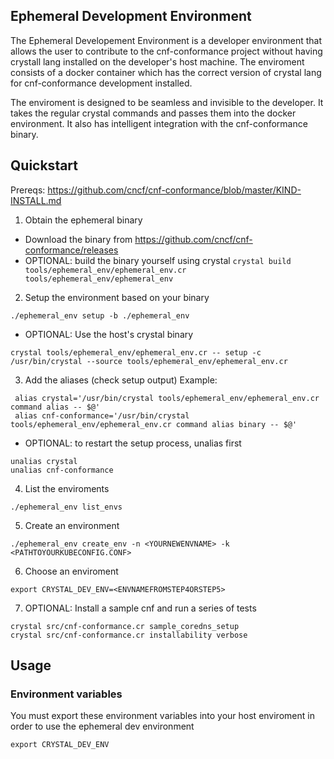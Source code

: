 Ephemeral Development Environment
---
The Ephemeral Developement Environment is a developer environment that allows the user to contribute to the cnf-conformance project without having crystall lang installed on the developer's host machine.  The enviroment consists of a docker container which has the correct version of crystal lang for cnf-conformance development installed.

The enviroment is designed to be seamless and invisible to the developer.  It takes the regular crystal commands and passes them into the docker environment.  It also has intelligent integration with the cnf-conformance binary.

Quickstart
---
Prereqs: https://github.com/cncf/cnf-conformance/blob/master/KIND-INSTALL.md
1. Obtain the ephemeral binary 
-  Download the binary from  https://github.com/cncf/cnf-conformance/releases
- OPTIONAL:  build the binary yourself using crystal 
``crystal build tools/ephemeral_env/ephemeral_env.cr tools/ephemeral_env/ephemeral_env ``
2. Setup the environment based on your binary
```
./ephemeral_env setup -b ./ephemeral_env 
```
- OPTIONAL: Use the host's crystal binary
```
crystal tools/ephemeral_env/ephemeral_env.cr -- setup -c /usr/bin/crystal --source tools/ephemeral_env/ephemeral_env.cr 
```
3. Add the aliases (check setup output)
Example:
```
 alias crystal='/usr/bin/crystal tools/ephemeral_env/ephemeral_env.cr command alias -- $@' 
 alias cnf-conformance='/usr/bin/crystal tools/ephemeral_env/ephemeral_env.cr command alias binary -- $@'
``` 
- OPTIONAL: to restart the setup process, unalias first
```
unalias crystal
unalias cnf-conformance
```
4.  List the enviroments
```
./ephemeral_env list_envs  
```
5. Create an environment
```
./ephemeral_env create_env -n <YOURNEWENVNAME> -k <PATHTOYOURKUBECONFIG.CONF>
```
6. Choose an enviroment
```
export CRYSTAL_DEV_ENV=<ENVNAMEFROMSTEP4ORSTEP5>
```
7. OPTIONAL: Install a sample cnf and run a series of tests
```
crystal src/cnf-conformance.cr sample_coredns_setup 
crystal src/cnf-conformance.cr installability verbose 
```

Usage
---
### Environment variables

You must export these environment variables into your host enviroment in order to use the ephemeral dev environment

```
export CRYSTAL_DEV_ENV
```
